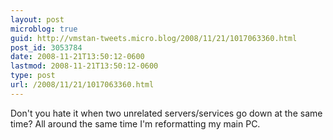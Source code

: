 ```yaml
---
layout: post
microblog: true
guid: http://vmstan-tweets.micro.blog/2008/11/21/1017063360.html
post_id: 3053784
date: 2008-11-21T13:50:12-0600
lastmod: 2008-11-21T13:50:12-0600
type: post
url: /2008/11/21/1017063360.html
---
```

Don't you hate it when two unrelated servers/services go down at the same time? All around the same time I'm reformatting my main PC.
